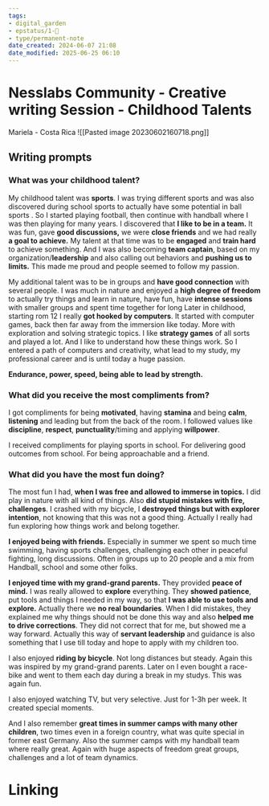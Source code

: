 ```yaml
---
tags: 
- digital_garden
- epstatus/1-🌱
- type/permanent-note
date_created: 2024-06-07 21:08
date_modified: 2025-06-25 06:10
---
```

# Nesslabs Community - Creative writing Session - Childhood Talents

Mariela - Costa Rica
![[Pasted image 20230602160718.png]]

## Writing prompts

### What was your childhood talent?

My childhood talent was **sports**. I was trying different sports and was also discovered during school sports to actually have some potential in ball sports . So I started playing football, then continue with handball where I was then playing for many years. I discovered that **I like to be in a team.** It was fun, gave **good discussions,** we were **close friends** and we had really **a goal to achieve.** My talent at that time was to be **engaged** and **train hard** to achieve something. And I was also becoming **team captain**, based on my organization/**leadership** and also calling out behaviors and **pushing us to limits.** This made me proud and people seemed to follow my passion.

My additional talent was to be in groups and **have good connection** with several people. I was much in nature and enjoyed a **high degree of freedom** to actually try things and learn in nature, have fun, have **intense sessions** with smaller groups and spent time together for long
Later in childhood, starting rom 12 I really **got hooked by computers**. It started with computer games,  back then far away from the immersion like today. More with exploration and solving strategic topics. I like **strategy games** of all sorts and played a lot. And I like to understand how these things work. So I entered a path of computers and creativity, what lead to my study, my professional career and is until today a huge passion.

**Endurance, power, speed, being able to lead by strength.**

### What did you receive the most compliments from?

I got compliments for being **motivated**, having **stamina** and being **calm**, **listening** and leading but from the back of the room. I followed values like **discipline**, **respect**, **punctuality**/timing and applying **willpower**. 

I received compliments for playing sports in school. For delivering good outcomes from school. For being approachable and a friend.

### What did you have the most fun doing?

The most fun I had, **when I was free and allowed to immerse in topics.** I did play in nature with all kind of things. Also **did stupid mistakes with fire, challenges**. I crashed with my bicycle, I **destroyed things but with explorer intention**, not knowing that this was not a good thing. Actually I really had fun exploring how things work and belong together. 

**I enjoyed being with friends.** Especially in summer we spent so much time swimming, having sports challenges, challenging each other in peaceful fighting, long discussions. Often in groups up to 20 people and a mix from Handball, school and some other folks.

**I enjoyed time with my grand-grand parents.** They provided **peace of mind.** I was really allowed to **explore** everything. They **showed patience**, put tools and things I needed in my way, so that **I was able to use tools and explore.** 
Actually there we **no real boundaries**. When I did mistakes, they explained me why things should not be done this way and also **helped me to drive corrections**. They did not correct that for me, but showed me a way forward. Actually this way of **servant leadership** and guidance is also something that I use till today and hope to apply with my children too.

I also enjoyed **riding by bicycle**. Not long distances but steady. Again this was inspired by my grand-grand parents. Later on I even bought a race-bike and went to them each day during a break in my studys. This was again fun.

I also enjoyed watching TV, but very selective. Just for 1-3h per week. It created special moments.

And I also remember **great times in summer camps with many other children**, two times even in a foreign country, what was quite special in former east Germany. Also the summer camps with my handball team where really great. Again with huge aspects of freedom great groups, challenges and a lot of team dynamics.

# Linking
